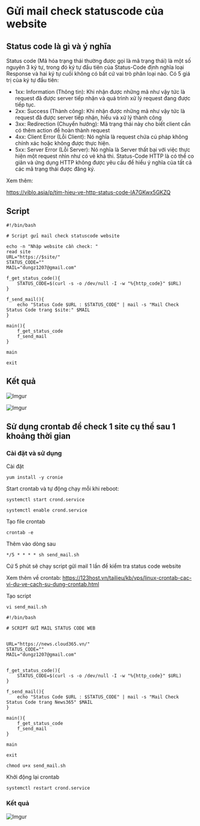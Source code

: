 # Gửi mail check statuscode của website

## Status code là gì và ý nghĩa

Status code (Mã hóa trạng thái thường được gọi là mã trạng thái) là một số nguyên 3 ký tự, trong đó ký tự đầu tiên của Status-Code định nghĩa loại Response và hai ký tự cuối không có bất cứ vai trò phân loại nào. Có 5 giá trị của ký tự đầu tiên:

- 1xx: Information (Thông tin): Khi nhận được những mã như vậy tức là request đã được server tiếp nhận và quá trình xử lý request đang được tiếp tục.
- 2xx: Success (Thành công): Khi nhận được những mã như vậy tức là request đã được server tiếp nhận, hiểu và xử lý thành công
- 3xx: Redirection (Chuyển hướng): Mã trạng thái này cho biết client cần có thêm action để hoàn thành request
- 4xx: Client Error (Lỗi Client): Nó nghĩa là request chứa cú pháp không chính xác hoặc không được thực hiện.
- 5xx: Server Error (Lỗi Server): Nó nghĩa là Server thất bại với việc thực hiện một request nhìn như có vẻ khả thi.
Status-Code HTTP là có thể co giãn và ứng dụng HTTP không được yêu cầu để hiểu ý nghĩa của tất cả các mã trạng thái được đăng ký. 

Xem thêm:

https://viblo.asia/p/tim-hieu-ve-http-status-code-lA7GKwx5GKZQ

## Script

```
#!/bin/bash

# Script gửi mail check statuscode website
  
echo -n "Nhập website cần check: "
read site
URL="https://$site/"
STATUS_CODE=""
MAIL="dungz1207@gmail.com"

f_get_status_code(){
	STATUS_CODE=$(curl -s -o /dev/null -I -w "%{http_code}" $URL)
}

f_send_mail(){
	echo "Status Code $URL : $STATUS_CODE" | mail -s "Mail Check Status Code trang $site:" $MAIL
}

main(){
	f_get_status_code
	f_send_mail
}

main

exit
```

## Kết quả

![Imgur](https://i.imgur.com/p6pUDq5.png)

![Imgur](https://i.imgur.com/LpbhYsK.png)

## Sử dụng crontab để check 1 site cụ thể sau 1 khoảng thời gian

### Cài đặt và sử dụng

Cài đặt

    yum install -y cronie

Start crontab và tự động chạy mỗi khi reboot:

    systemctl start crond.service

    systemctl enable crond.service

Tạo file crontab

    crontab -e

Thêm vào dòng sau

    */5 * * * * sh send_mail.sh

Cứ 5 phút sẽ chạy script gửi mail 1 lần để kiểm tra status code website

Xem thêm về crontab: https://123host.vn/tailieu/kb/vps/linux-crontab-cac-vi-du-ve-cach-su-dung-crontab.html

Tạo script

    vi send_mail.sh

```
#!/bin/bash

# SCRIPT GỬI MAIL STATUS CODE WEB


URL="https://news.cloud365.vn/"
STATUS_CODE=""
MAIL="dungz1207@gmail.com"


f_get_status_code(){
	STATUS_CODE=$(curl -s -o /dev/null -I -w "%{http_code}" $URL)
}

f_send_mail(){
	echo "Status Code $URL : $STATUS_CODE" | mail -s "Mail Check Status Code trang News365" $MAIL
}

main(){
	f_get_status_code
	f_send_mail
}

main

exit
```

    chmod u+x send_mail.sh

Khởi động lại crontab

    systemctl restart crond.service

### Kết quả

![Imgur](https://i.imgur.com/8po0mAv.png)